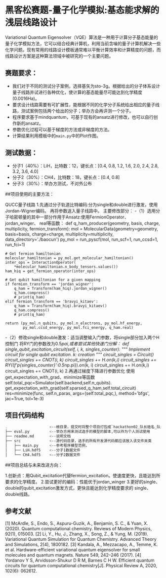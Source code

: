# 黑客松赛题-量子化学模拟:基态能求解的浅层线路设计

Variational Quantum Eigensolver（VQE）算法是一种用于计算分子基态能量的量子化学模拟方法，它可以结合经典计算机，利用当前含噪的量子计算机解决一些化学问题。现有常用的线路设计模板通常难以平衡计算效率和计算精度的问题，而线路设计方案是这种算法领域中被研究的一个主要问题。

## 赛题要求：

- 我们对于不同的测试分子案例，选择基矢为sto-3g。根据给出的分子体系设计量子线路并试进行各种优化，使计算的基态能量尽可能达到化学精度(0.0016Ha)。
- 要求设计线路需要有可扩展性，能根据不同的化学分子系统给出相应的量子线路，测试案例包括两个给出的分子；举办方会再评测一个分子。
- 程序要求基于mindquantum，可基于现有的ansatz进行修改，也可以自行创作新的ansatz。
- 参数优化过程可以基于梯度的方法或非梯度的方法。
- 计算结果利用模板中的`main.py`中的Plot作图。


## 测试数据：

- 分子1（40%）：LiH，比特数：12，键长点：[0.4, 0.8, 1.2, 1.6, 2.0, 2.4, 2.8, 3.2, 3.6, 4.0]
- 分子2（30%）：CH4，比特数：18，键长点：[0.4, 0.8]
- 分子3（30%）：举办方测试，不对外公布

##项目使用的主要方法：

QUCC量子线路
1.先通过分子轨道比特编码:分为single和double进行激发，使用Jordan-Wigner编码。
再将参数送入量子线路中。
主要修改部分：
-（1）选用分子哈密顿量的其中一部分作用于Ansatz:使用FermionOperator、jordan_winger、
real等函数：
def q_ham_producer(geometry, basis, charge, multiplicity, fermion_transform):
    mol = MolecularData(geometry=geometry,
                        basis=basis,
                        charge=charge,
                        multiplicity=multiplicity,
                        data_directory='./baocun')
    py_mol = run_pyscf(mol, run_scf=1, run_ccsd=1, run_fci=1)

    # Get fermion hamiltonian
    molecular_hamiltonian = py_mol.get_molecular_hamiltonian()
    inter_ops = InteractionOperator(
        *molecular_hamiltonian.n_body_tensors.values())
    ham_hiq = get_fermion_operator(inter_ops)

    # Get qubit hamiltonian for a given mapping
    if fermion_transform == 'jordan_wigner':
        q_ham = Transform(ham_hiq).jordan_wigner()
        q_ham.compress()
        # print(q_ham)
    elif fermion_transform == 'bravyi_kitaev':
        q_ham = Transform(ham_hiq).bravyi_kitaev()
        q_ham.compress()
        # print(q_ham)

    return (py_mol.n_qubits, py_mol.n_electrons, py_mol.hf_energy,
            py_mol.ccsd_energy, py_mol.fci_energy, q_ham.real)
-（2）修改single和double激发：适当调整输入门参数，将single部分加入两个H控制门
将RY门的参数改为0.5*pai,或者尝试其他快速门分解：
    def _single_qubit_excitation_circuit(self, i, k, singles_counter):
        """
        Implement circuit for single qubit excitation.
        k: creation
        """
        circuit_singles = Circuit()
        circuit_singles += CNOT(i, k)
        circuit_singles += H.on(k,i)
        circuit_singles += RY({f'p_{singles_counter}':0.5*np.pi}).on(k, i)
        circuit_singles += H.on(k,i)
        circuit_singles += CNOT(i, k)
2.再通过梯度下降进行参数优化
 使用get_expectation_with_grad、minimize等函数
self.total_pqc=Simulator(self.backend,self.n_qubits).\
        get_expectation_with_grad(self.sparsed_q_ham,self.total_circuit)
res=minimize(func,
                     self.n_paras,
                     args=(self.total_pqc,),
                     method='bfgs',
                     jac=True,
                     tol=1e-3)  

## 项目代码结构

```bash
.   				<--根目录，提交时将整个项目打包成`hackathon02_队长姓名_队长联系电话.zip`
├── eval.py			<--举办方用来测试选手的模型的脚本,可以作为个人测试使用
├── readme.md		<--说明文档
├── src				<--源代码目录，选手的所有开发源代码都应该放入该文件夹类
│   ├── main.py		<--参考程序模型范例，
│   ├── LiH.hdf5	<--分子1数据文件
│   └── CH4.hdf5	<--分子2数据文件
```

##项目总结与未来改进方向：

1.创新点：用Qubit_excitation代替fermion_excitation。使速度更快，且能达到所要求的化学精度。
2.尝试更好的编码：性能优于jordan_winger
3.更好的single、double的qubit_excitation激发方式，更快且能达到化学精度要求的
single、double线路。

## 参考文献

[1] McArdle, S., Endo, S., Aspuru-Guzik, A., Benjamin, S. C., & Yuan, X. (2020). Quantum computational chemistry. Reviews of Modern Physics, 92(1), 015003.
[2] Li, Y., Hu, J., Zhang, X., Song, Z., & Yung, M. (2019). Variational Quantum Simulation for Quantum Chemistry. Advanced Theory and Simulations, 2(4), 1800182.
[3] Kandala, A., Mezzacapo, A., Temme, K. et al. Hardware-efficient variational quantum eigensolver for small molecules and quantum magnets. Nature 549, 242–246 (2017).
[4] Yordanov Y S, Arvidsson-Shukur D R M, Barnes C H W. Efficient quantum circuits for quantum computational chemistry[J]. Physical Review A, 2020, 102(6): 062612.